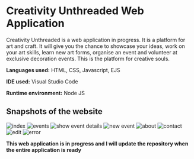 
# Creativity Unthreaded Web Application

Creativity Unthreaded is a web application in progress. It is a platform for art and craft. It will give you the chance to showcase your ideas, work on your art skills, learn new art forms, organise an event and volunteer at exclusive decoration events. This is the platform for creative souls. 

**Languages used:** HTML, CSS, Javascript, EJS

**IDE used:** Visual Studio Code

**Runtime environment:** Node JS


## Snapshots of the website

![index](https://user-images.githubusercontent.com/70915043/137672120-1af25a37-7fdd-4166-956c-250ec65f5503.png)
![events](https://user-images.githubusercontent.com/70915043/137672130-08f5620a-df61-44ac-a697-2531fa3abcf9.png)
![show event  details](https://user-images.githubusercontent.com/70915043/137672141-9c51fabc-a9fb-4540-a951-6bc24902e07b.png)
![new event](https://user-images.githubusercontent.com/70915043/137672146-f7141726-c946-4320-aeac-7147e5d29398.png)
![about](https://user-images.githubusercontent.com/70915043/137672108-d26a63b6-e348-41e6-b318-74fecd33fdf5.png)
![contact](https://user-images.githubusercontent.com/70915043/137672111-996d8f46-6593-4bfd-96a7-c29475a0b29c.png)
![edit](https://user-images.githubusercontent.com/70915043/137672184-b5def80a-87b8-4dc5-bf9d-b357bb37a3de.png)
![error](https://user-images.githubusercontent.com/70915043/137672168-1b100b37-794e-4bfb-86db-ba462546c658.png)


**This web application is in progress and I will update the repository when the entire application is ready**



